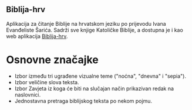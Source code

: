 ## Biblija-hrv

Aplikacija za čitanje Biblije na hrvatskom jeziku po prijevodu Ivana Evanđeliste Šarića.
Sadrži sve knjige Katoličke Biblije, a dostupna je i kao web aplikacija [Biblija-hrv](https://biblija-hrv.vercel.app).

# Osnovne značajke
- Izbor između tri ugrađene vizualne teme ("noćna", "dnevna" i "sepia").
- Izbor veličine slova teksta.
- Izbor Zavjeta iz koga će biti na slučajan način prikazivan redak na naslovnici.
- Jednostavna pretraga biblijskog teksta po nekom pojmu.

